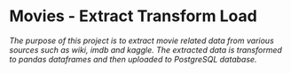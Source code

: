 # Movies - Extract Transform Load

*The purpose of this project is to extract movie related data from various sources such as wiki, imdb and kaggle. The extracted data is transformed to pandas dataframes and then uploaded to PostgreSQL database.*
